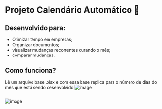 # Projeto Calendário Automático 📅
## Desenvolvido para:
- Otimizar tempo em empresas;
- Organizar documentos;
- visualizar mudanças recorrentes durando o mês;
- comparar mudanças.
## Como funciona?
Lê um arquivo base .xlsx e com essa base replica para o número de dias do mês que está sendo desenvolvido
![image](https://github.com/user-attachments/assets/9dc7d6e1-e641-4850-8d0b-0e7457af8b5d)
##
![image](https://github.com/user-attachments/assets/262a32b1-5bef-4934-adf4-73ffc9d54c1d)
